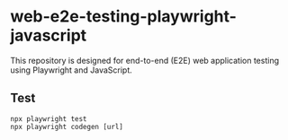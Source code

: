 # web-e2e-testing-playwright-javascript
This repository is designed for end-to-end (E2E) web application testing using Playwright and JavaScript.

## Test
```
npx playwright test
npx playwright codegen [url]
```

